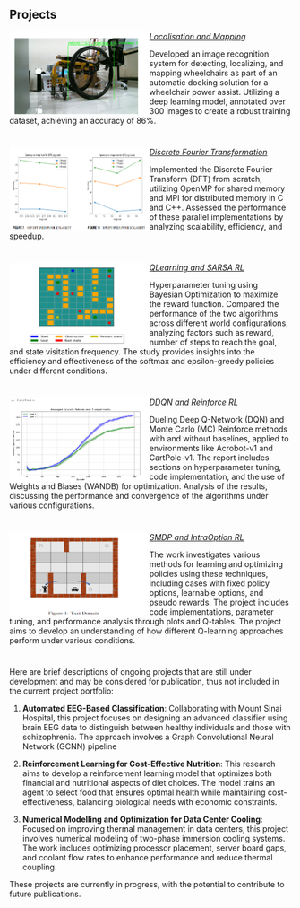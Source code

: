 ## Projects

<img align="left" width="250" height="150" src="https://github.com/Heisenberg-2207/Projects-Portfolio/blob/main/Localisation%20and%20Mapping/Result.png"> *[Localisation and Mapping](https://github.com/Heisenberg-2207/Projects-Portfolio/tree/main/Localisation%20and%20Mapping)*

Developed an image recognition system for detecting, localizing, and mapping wheelchairs as part of an automatic docking solution for a wheelchair power assist. Utilizing a deep learning model, annotated over 300 images to create a robust training dataset, achieving an accuracy of 86%.

#

<img align="left" width="250" height="150" src="https://github.com/Heisenberg-2207/Projects-Portfolio/blob/main/Parallel%20Discrete%20Fourier%20Transformation/Result.png"> *[Discrete Fourier Transformation](https://github.com/Heisenberg-2207/Projects-Portfolio/tree/main/Parallel%20Discrete%20Fourier%20Transformation)*

Implemented the Discrete Fourier Transform (DFT) from scratch, utilizing OpenMP for shared memory and MPI for distributed memory in C and C++. Assessed the performance of these parallel implementations by analyzing scalability, efficiency, and speedup.

#

<img align="left" width="250" height="150" src="https://github.com/Heisenberg-2207/Projects-Portfolio/blob/main/QLearning_SARSA_RL/world_img.png"> *[QLearning and SARSA RL](https://github.com/Heisenberg-2207/Projects-Portfolio/tree/main/QLearning_SARSA_RL)*

Hyperparameter tuning using Bayesian Optimization to maximize the reward function. Compared the performance of the two algorithms across different world configurations, analyzing factors such as reward, number of steps to reach the goal, and state visitation frequency. The study provides insights into the efficiency and effectiveness of the softmax and epsilon-greedy policies under different conditions.

#

<img align="left" width="250" height="150" src="https://github.com/Heisenberg-2207/Projects-Portfolio/blob/main/DDQN_Reinforce_RL/Result.png"> *[DDQN and Reinforce RL](https://github.com/Heisenberg-2207/Projects-Portfolio/tree/main/DDQN_Reinforce_RL)*

Dueling Deep Q-Network (DQN) and Monte Carlo (MC) Reinforce methods with and without baselines, applied to environments like Acrobot-v1 and CartPole-v1. The report includes sections on hyperparameter tuning, code implementation, and the use of Weights and Biases (WANDB) for optimization. Analysis of the results, discussing the performance and convergence of the algorithms under various configurations.

#

<img align="left" width="250" height="150" src="https://github.com/Heisenberg-2207/Projects-Portfolio/blob/main/SMDP_IntraOption_RL/Result.png"> *[SMDP and IntraOption RL](https://github.com/Heisenberg-2207/Projects-Portfolio/tree/main/SMDP_IntraOption_RL)*

The work investigates various methods for learning and optimizing policies using these techniques, including cases with fixed policy options, learnable options, and pseudo rewards. The project includes code implementations, parameter tuning, and performance analysis through plots and Q-tables. The project aims to develop an understanding of how different Q-learning approaches perform under various conditions.

#

Here are brief descriptions of ongoing projects that are still under development and may be considered for publication, thus not included in the current project portfolio:

1. **Automated EEG-Based Classification**: Collaborating with Mount Sinai Hospital, this project focuses on designing an advanced classifier using brain EEG data to distinguish between healthy individuals and those with schizophrenia. The approach involves a Graph Convolutional Neural Network (GCNN) pipeline

2. **Reinforcement Learning for Cost-Effective Nutrition**: This research aims to develop a reinforcement learning model that optimizes both financial and nutritional aspects of diet choices. The model trains an agent to select food that ensures optimal health while maintaining cost-effectiveness, balancing biological needs with economic constraints.

3. **Numerical Modelling and Optimization for Data Center Cooling**: Focused on improving thermal management in data centers, this project involves numerical modeling of two-phase immersion cooling systems. The work includes optimizing processor placement, server board gaps, and coolant flow rates to enhance performance and reduce thermal coupling.

These projects are currently in progress, with the potential to contribute to future publications.
